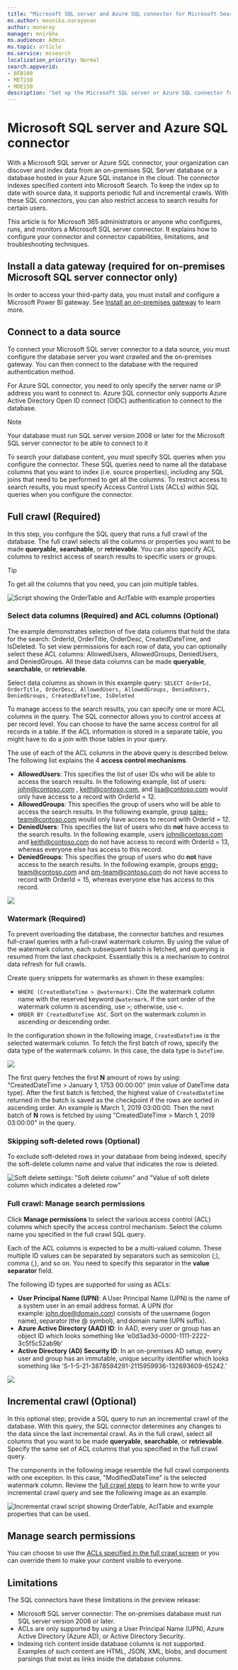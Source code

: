 ```yaml
---
title: "Microsoft SQL server and Azure SQL connector for Microsoft Search"
ms.author: mounika.narayanan
author: monaray
manager: mnirkhe
ms.audience: Admin
ms.topic: article
ms.service: mssearch
localization_priority: Normal
search.appverid:
- BFB160
- MET150
- MOE150
description: "Set up the Microsoft SQL server or Azure SQL connector for Microsoft Search."
---
```


# Microsoft SQL server and Azure SQL connector

With a Microsoft SQL server or Azure SQL connector, your organization can discover and index data from an on-premises SQL Server database or a database hosted in your Azure SQL instance in the cloud. The connector indexes specified content into Microsoft Search. To keep the index up to date with source data, it supports periodic full and incremental crawls. With these SQL connectors, you can also restrict access to search results for certain users.

This article is for Microsoft 365 administrators or anyone who configures, runs, and monitors a Microsoft SQL server connector. It explains how to configure your connector and connector capabilities, limitations, and troubleshooting techniques.

## Install a data gateway (required for on-premises Microsoft SQL server connector only)
In order to access your third-party data, you must install and configure a Microsoft Power BI gateway. See [Install an on-premises gateway](https://docs.microsoft.com/data-integration/gateway/service-gateway-install) to learn more.  

## Connect to a data source
To connect your Microsoft SQL server connector to a data source, you must configure the database server you want crawled and the on-premises gateway. You can then connect to the database with the required authentication method.

For Azure SQL connector, you need to only specify the server name or IP address you want to connect to. Azure SQL connector only supports Azure Active Directory Open ID connect (OIDC) authentication to connect to the database.

> [!NOTE]
> Your database must run SQL server version 2008 or later for the Microsoft SQL server connector to be able to connect to it

To search your database content, you must specify SQL queries when you configure the connector. These SQL queries need to name all the database columns that you want to index (i.e. source properties), including any SQL joins that need to be performed to get all the columns. To restrict access to search results, you must specify Access Control Lists (ACLs) within SQL queries when you configure the connector.

## Full crawl (Required)
In this step, you configure the SQL query that runs a full crawl of the database. The full crawl selects all the columns or properties you want to be made **queryable**, **searchable**, or **retrievable**. You can also specify ACL columns to restrict access of search results to specific users or groups.

> [!Tip]
> To get all the columns that you need, you can join multiple tables.

![Script showing the OrderTable and AclTable with example properties](media/MSSQL-fullcrawl.png)

### Select data columns (Required) and ACL columns (Optional)
The example demonstrates selection of five data columns that hold the data for the search: OrderId, OrderTitle, OrderDesc, CreatedDateTime, and IsDeleted. To set view permissions for each row of data, you can optionally select these ACL columns: AllowedUsers, AllowedGroups, DeniedUsers, and DeniedGroups. All these data columns can be made **queryable**, **searchable**, or **retrievable**.

Select data columns as shown in this example query: 
 `SELECT OrderId, OrderTitle, OrderDesc, AllowedUsers, AllowedGroups, DeniedUsers, DeniedGroups, CreatedDateTime, IsDeleted`
 
To manage access to the search results, you can specify one or more ACL columns in the query. The SQL connector allows you to control access at per record level. You can choose to have the same access control for all records in a table. If the ACL information is stored in a separate table, you might have to do a join with those tables in your query.

The use of each of the ACL columns in the above query is described below. The following list explains the 4 **access control mechanisms**. 
* **AllowedUsers**: This specifies the list of user IDs who will be able to access the search results. In the following example, list of users: john@contoso.com , keith@contoso.com, and lisa@contoso.com would only have access to a record with OrderId = 12. 
* **AllowedGroups**: This specifies the group of users who will be able to access the search results. In the following example, group sales-team@contoso.com would only have access to record with OrderId = 12.
* **DeniedUsers**: This specifies the list of users who do **not** have access to the search results. In the following example, users john@contoso.com and keith@contoso.com do not have access to record with OrderId = 13, whereas everyone else has access to this record. 
* **DeniedGroups**: This specifies the group of users who do **not** have access to the search results. In the following example, groups engg-team@contoso.com and pm-team@contoso.com do not have access to record with OrderId = 15, whereas everyone else has access to this record.  

![](media/MSSQL-ACL1.png)

### Watermark (Required)
To prevent overloading the database, the connector batches and resumes full-crawl queries with a full-crawl watermark column. By using the value of the watermark column, each subsequent batch is fetched, and querying is resumed from the last checkpoint. Essentially this is a mechanism to control data refresh for full crawls.

Create query snippets for watermarks as shown in these examples:
* `WHERE (CreatedDateTime > @watermark)`. Cite the watermark column name with the reserved keyword `@watermark`. If the sort order of the watermark column is ascending, use `>`; otherwise, use `<`.
* `ORDER BY CreatedDateTime ASC`. Sort on the watermark column in ascending or descending order.

In the configuration shown in the following image, `CreatedDateTime` is the selected watermark column. To fetch the first batch of rows, specify the data type of the watermark column. In this case, the data type is `DateTime`.

![](media/MSSQL-watermark.png)

The first query fetches the first **N** amount of rows by using: "CreatedDateTime > January 1, 1753 00:00:00" (min value of DateTime data type). After the first batch is fetched, the highest value of `CreatedDateTime` returned in the batch is saved as the checkpoint if the rows are sorted in ascending order. An example is March 1, 2019 03:00:00. Then the next batch of **N** rows is fetched by using "CreatedDateTime > March 1, 2019 03:00:00" in the query.

### Skipping soft-deleted rows (Optional)
To exclude soft-deleted rows in your database from being indexed, specify the soft-delete column name and value that indicates the row is deleted.

![Soft delete settings: "Soft delete column" and "Value of soft delete column which indicates a deleted row"](media/MSSQL-softdelete.png)

### Full crawl: Manage search permissions
Click **Manage permissions** to select the various access control (ACL) columns which specify the access control mechanism. Select the column name you specified in the full crawl SQL query. 

Each of the ACL columns is expected to be a multi-valued column. These multiple ID values can be separated by separators such as semicolon (;), comma (,), and so on. You need to specify this separator in the **value separator** field.
 
The following ID types are supported for using as ACLs: 
* **User Principal Name (UPN)**: A User Principal Name (UPN) is the name of a system user in an email address format. A UPN (for example: john.doe@domain.com) consists of the username (logon name), separator (the @ symbol), and domain name (UPN suffix). 
* **Azure Active Directory (AAD) ID**: In AAD, every user or group has an object ID which looks something like ‘e0d3ad3d-0000-1111-2222-3c5f5c52ab9b’ 
* **Active Directory (AD) Security ID**: In an on-premises AD setup, every user and group has an immutable, unique security identifier which looks something like ‘S-1-5-21-3878594291-2115959936-132693609-65242.’

![](media/MSSQL-ACL2.png)

## Incremental crawl (Optional)
In this optional step, provide a SQL query to run an incremental crawl of the database. With this query, the SQL connector determines any changes to the data since the last incremental crawl. As in the full crawl, select all columns that you want to be made **queryable**, **searchable**, or **retrievable**. Specify the same set of ACL columns that you specified in the full crawl query.

The components in the following image resemble the full crawl components with one exception. In this case, "ModifiedDateTime" is the selected watermark column. Review the [full crawl steps](#full-crawl-required) to learn how to write your incremental crawl query and see the following image as an example.

![Incremental crawl script showing OrderTable, AclTable and example properties that can be used.](media/MSSQL-incrcrawl.png)

## Manage search permissions 
You can choose to use the [ACLs specified in the full crawl screen](#full-crawl-manage-search-permissions) or you can override them to make your content visible to everyone.

## Limitations
The SQL connectors have these limitations in the preview release:
* Microsoft SQL server connector: The on-premises database must run SQL server version 2008 or later.
* ACLs are only supported by using a User Principal Name (UPN), Azure Active Directory (Azure AD), or Active Directory Security. 
* Indexing rich content inside database columns is not supported. Examples of such content are HTML, JSON, XML, blobs, and document parsings that exist as links inside the database columns.
